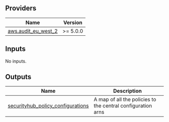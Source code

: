 <!-- BEGIN_TF_DOCS -->
## Providers

| Name | Version |
|------|---------|
| <a name="provider_aws.audit_eu_west_2"></a> [aws.audit\_eu\_west\_2](#provider\_aws.audit\_eu\_west\_2) | >= 5.0.0 |

## Inputs

No inputs.

## Outputs

| Name | Description |
|------|-------------|
| <a name="output_securityhub_policy_configurations"></a> [securityhub\_policy\_configurations](#output\_securityhub\_policy\_configurations) | A map of all the policies to the central configuration arns |
<!-- END_TF_DOCS -->
